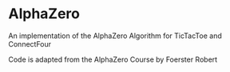 # AlphaZero
An implementation of the AlphaZero Algorithm for TicTacToe and ConnectFour

Code is adapted from the AlphaZero Course by Foerster Robert
